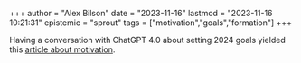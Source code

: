+++
author = "Alex Bilson"
date = "2023-11-16"
lastmod = "2023-11-16 10:21:31"
epistemic = "sprout"
tags = ["motivation","goals","formation"]
+++

Having a conversation with ChatGPT 4.0 about setting 2024 goals yielded this [article about motivation](https://www.psychologytoday.com/us/blog/finding-new-home/202201/how-increase-self-motivation).
